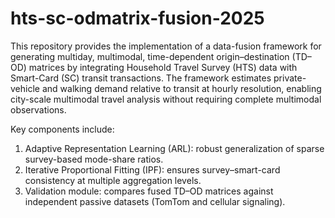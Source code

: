 # hts-sc-odmatrix-fusion-2025
This repository provides the implementation of a data-fusion framework for generating multiday, multimodal, time-dependent origin–destination (TD–OD) matrices by integrating Household Travel Survey (HTS) data with Smart-Card (SC) transit transactions. The framework estimates private-vehicle and walking demand relative to transit at hourly resolution, enabling city-scale multimodal travel analysis without requiring complete multimodal observations.

Key components include:
1.  Adaptive Representation Learning (ARL): robust generalization of sparse survey-based mode-share ratios.
2.  Iterative Proportional Fitting (IPF): ensures survey–smart-card consistency at multiple aggregation levels.
3.  Validation module: compares fused TD–OD matrices against independent passive datasets (TomTom and cellular signaling).
